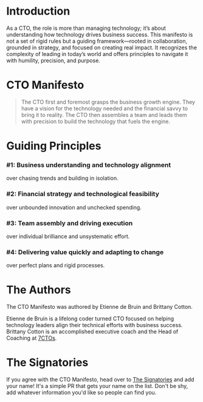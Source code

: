 # Introduction

As a CTO, the role is more than managing technology; it’s about understanding how technology drives business success. This manifesto is not a set of rigid rules but a guiding framework—rooted in collaboration, grounded in strategy, and focused on creating real impact. It recognizes the complexity of leading in today’s world and offers principles to navigate it with humility, precision, and purpose.

# CTO Manifesto

> The CTO first and foremost grasps the business growth engine. They have a vision for the technology needed and the financial savvy to bring it to reality. The CTO then assembles a team and leads them with precision to build the technology that fuels the engine.

# Guiding Principles

### #1: Business understanding and technology alignment 
over chasing trends and building in isolation.

### #2: Financial strategy and technological feasibility 
over unbounded innovation and unchecked spending.

### #3: Team assembly and driving execution 
over individual brilliance and unsystematic effort.

### #4: Delivering value quickly and adapting to change 
over perfect plans and rigid processes.

# The Authors

The CTO Manifesto was authored by Etienne de Bruin and Brittany Cotton. 

Etienne de Bruin is a lifelong coder turned CTO focused on helping technology leaders align their technical efforts with business success. Brittany Cotton is an accomplished executive coach and the Head of Coaching at [7CTOs](https://7ctos.com).

# The Signatories

If you agree with the CTO Manifesto, head over to [The Signatories](/docs/SIGNATORIES.md) and add your name! It's a simple PR that gets your name on the list. Don't be shy, add whatever information you'd like so people can find you.

